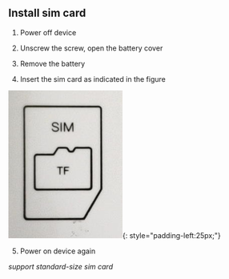 ## Install sim card

 1. Power off device
 
 2. Unscrew the screw, open the battery cover
 
 3. Remove the battery
 
 4. Insert the sim card as indicated in the figure
 
  ![](images/battery-0.jpg){: style="padding-left:25px;"}
 
 5. Power on device again


 *support standard-size sim card*
